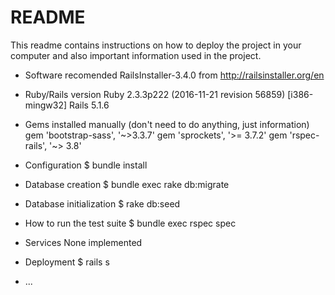 # README

This readme contains instructions on how to deploy the project in your computer and also important information used in the project.

* Software recomended
    RailsInstaller-3.4.0 from http://railsinstaller.org/en

* Ruby/Rails version
    Ruby 2.3.3p222 (2016-11-21 revision 56859) [i386-mingw32]
    Rails 5.1.6

* Gems installed manually (don't need to do anything, just information)
    gem 'bootstrap-sass', '~>3.3.7'
    gem 'sprockets', '>= 3.7.2'
    gem 'rspec-rails', '~> 3.8'

* Configuration
    $ bundle install

* Database creation
    $ bundle exec rake db:migrate

* Database initialization
    $ rake db:seed

* How to run the test suite
    $ bundle exec rspec spec

* Services
    None implemented

* Deployment
    $ rails s

* ...
